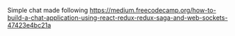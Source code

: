 Simple chat made following https://medium.freecodecamp.org/how-to-build-a-chat-application-using-react-redux-redux-saga-and-web-sockets-47423e4bc21a
